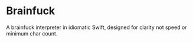 # Brainfuck

A brainfuck interpreter in idiomatic Swift, designed for clarity not speed or minimum char count.


